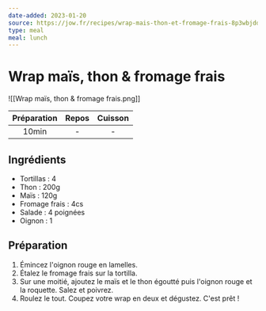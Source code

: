 ```yaml
---
date-added: 2023-01-20
source: https://jow.fr/recipes/wrap-mais-thon-et-fromage-frais-8p3wbjdd5jswaue60esp
type: meal
meal: lunch
---
```


# Wrap maïs, thon & fromage frais

![[Wrap maïs, thon & fromage frais.png]]

| Préparation | Repos | Cuisson |
|:-----------:|:-----:|:-------:|
|    10min    |   -   |    -    |

## Ingrédients

- Tortillas : 4
- Thon : 200g
- Maïs : 120g
- Fromage frais : 4cs
- Salade : 4 poignées
- Oignon : 1

## Préparation

1. Émincez l'oignon rouge en lamelles.
2. Étalez le fromage frais sur la tortilla.
3. Sur une moitié, ajoutez le maïs et le thon égoutté puis l'oignon rouge et la roquette. Salez et poivrez.
4. Roulez le tout. Coupez votre wrap en deux et dégustez. C'est prêt !
